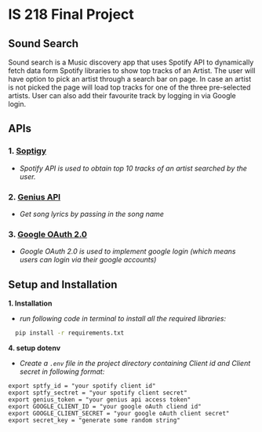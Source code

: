 # IS 218 Final Project

## Sound Search
Sound search is a Music discovery app that uses Spotify API to dynamically fetch data form Spotify libraries to show top tracks of an Artist. The user will have option to pick an artist through a search bar on page. In case an artist is not picked the page will load top tracks for one of the three pre-selected artists.
User can also add their favourite track by logging in via Google login.

## APIs

  ### 1. [Soptigy](https://developer.spotify.com/documentation/general/guides/)
  + *Spotify API is used to obtain top 10 tracks of an artist searched by the user.*
  
  ### 2. [Genius API](https://docs.genius.com/#search-h2)
  
  + *Get song lyrics by passing in the song name*

 ### 3. [Google OAuth 2.0](https://developers.google.com/identity/protocols/oauth2)

  + *Google OAuth 2.0 is used to implement google login (which means users can login via their google accounts)*


## Setup and Installation
**1. Installation**
 * *run following code in terminal to install all the required libraries:*

```bash
  pip install -r requirements.txt
 ```

**4. setup dotenv**
  * *Create a `.env` file in the project directory containing Client id and Client secret in following format:*

```
export sptfy_id = "your spotify client id"
export sptfy_sectret = "your spotify client secret"
export genius_token = "your genius api access token"
export GOOGLE_CLIENT_ID = "your google oAuth cliend id"
export GOOGLE_CLIENT_SECRET = "your google oAuth client secret"
export secret_key = "generate some random string"
```
